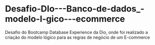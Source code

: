 # Desafio-DIo---Banco-de-dados_-modelo-l-gico---ecommerce
Desafio do Bootcamp Database Experience da Dio, onde foi realizado a criação do modelo lógico para as regras de negócio de um E-commerce

